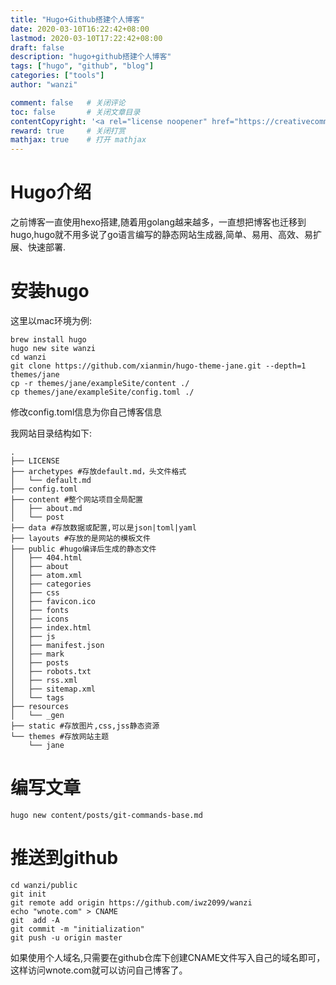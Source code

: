 ```yaml
---
title: "Hugo+Github搭建个人博客"
date: 2020-03-10T16:22:42+08:00
lastmod: 2020-03-10T17:22:42+08:00
draft: false
description: "hugo+github搭建个人博客"
tags: ["hugo", "github", "blog"]
categories: ["tools"]              
author: "wanzi"                 

comment: false   # 关闭评论
toc: false       # 关闭文章目录
contentCopyright: '<a rel="license noopener" href="https://creativecommons.org/licenses/by-nc-nd/4.0/" target="_blank">CC BY-NC-ND 4.0</a>'
reward: true	 # 关闭打赏
mathjax: true    # 打开 mathjax
---
```

# Hugo介绍

之前博客一直使用hexo搭建,随着用golang越来越多，一直想把博客也迁移到hugo,hugo就不用多说了go语言编写的静态网站生成器,简单、易用、高效、易扩展、快速部署.

# 安装hugo

这里以mac环境为例:
```
brew install hugo
hugo new site wanzi
cd wanzi
git clone https://github.com/xianmin/hugo-theme-jane.git --depth=1 themes/jane
cp -r themes/jane/exampleSite/content ./
cp themes/jane/exampleSite/config.toml ./
```
修改config.toml信息为你自己博客信息

我网站目录结构如下:
```
.
├── LICENSE
├── archetypes #存放default.md，头文件格式
│   └── default.md
├── config.toml
├── content #整个网站项目全局配置
│   ├── about.md
│   └── post
├── data #存放数据或配置,可以是json|toml|yaml
├── layouts #存放的是网站的模板文件
├── public #hugo编译后生成的静态文件
│   ├── 404.html
│   ├── about
│   ├── atom.xml
│   ├── categories
│   ├── css
│   ├── favicon.ico
│   ├── fonts
│   ├── icons
│   ├── index.html
│   ├── js
│   ├── manifest.json
│   ├── mark
│   ├── posts
│   ├── robots.txt
│   ├── rss.xml
│   ├── sitemap.xml
│   └── tags
├── resources
│   └── _gen
├── static #存放图片,css,jss静态资源
└── themes #存放网站主题
    └── jane
```

# 编写文章
```
hugo new content/posts/git-commands-base.md
```

# 推送到github

```
cd wanzi/public
git init 
git remote add origin https://github.com/iwz2099/wanzi
echo "wnote.com" > CNAME
git  add -A
git commit -m "initialization"
git push -u origin master
```
如果使用个人域名,只需要在github仓库下创建CNAME文件写入自己的域名即可，这样访问wnote.com就可以访问自己博客了。
